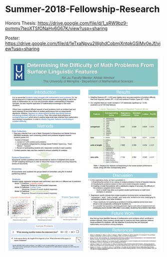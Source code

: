 # Summer-2018-Fellowship-Research

Honors Thesis: https://drive.google.com/file/d/1_sRW9bz9-pvmmy7teoXTSfONaHv6G67K/view?usp=sharing

Poster: https://drive.google.com/file/d/1eTxaNpyu2WghdCobmjXntpkGSIMv0eJf/view?usp=sharing

<img width="700" alt="1" src="images/poster1.png">
<img width="700" alt="1" src="images/poster2.png">
